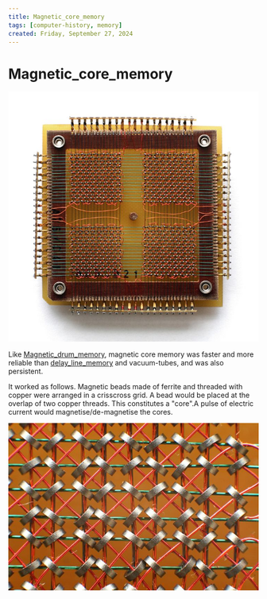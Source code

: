 ```yaml
---
title: Magnetic_core_memory
tags: [computer-history, memory]
created: Friday, September 27, 2024
---
```


# Magnetic_core_memory

![](../img/magnetic-core-memory.jpg)

Like [Magnetic_drum_memory](Magnetic_drum_memory.md), magnetic core memory was
faster and more reliable than [delay_line_memory](Delay_line_memory.md) and
vacuum-tubes, and was also persistent.

It worked as follows. Magnetic beads made of ferrite and threaded with copper
were arranged in a crisscross grid. A bead would be placed at the overlap of two
copper threads. This constitutes a "core".A pulse of electric current would
magnetise/de-magnetise the cores.

![](../img/magnetic-core-closeup.jpg)
